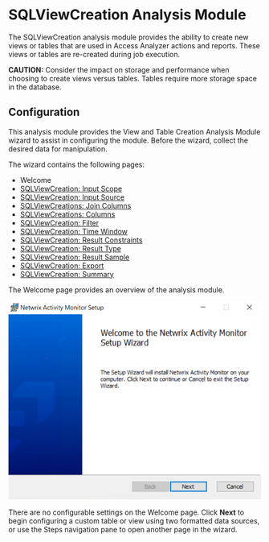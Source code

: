 # SQLViewCreation Analysis Module

The SQLViewCreation analysis module provides the ability to create new views or tables that are used in Access Analyzer actions and reports. These views or tables are re-created during job execution.

__CAUTION:__ Consider the impact on storage and performance when choosing to create views versus tables. Tables require more storage space in the database.

## Configuration

This analysis module provides the View and Table Creation Analysis Module wizard to assist in configuring the module. Before the wizard, collect the desired data for manipulation.

The wizard contains the following pages:

- Welcome
- [SQLViewCreation: Input Scope](/docs/product_docs/accessanalyzer/accessanalyzer/enterpriseauditor/admin/analysis/sqlviewcreation/inputscope.md)
- [SQLViewCreation: Input Source](/docs/product_docs/accessanalyzer/accessanalyzer/enterpriseauditor/admin/analysis/sqlviewcreation/input.md)
- [SQLViewCreations: Join Columns](/docs/product_docs/accessanalyzer/accessanalyzer/enterpriseauditor/admin/analysis/sqlviewcreation/joincolumns.md)
- [SQLViewCreations: Columns](/docs/product_docs/accessanalyzer/accessanalyzer/enterpriseauditor/admin/analysis/sqlviewcreation/columns.md)
- [SQLViewCreation: Filter](/docs/product_docs/accessanalyzer/accessanalyzer/enterpriseauditor/admin/analysis/sqlviewcreation/filter.md)
- [SQLViewCreation: Time Window](/docs/product_docs/accessanalyzer/accessanalyzer/enterpriseauditor/admin/analysis/sqlviewcreation/timewindow.md)
- [SQLViewCreation: Result Constraints](/docs/product_docs/accessanalyzer/accessanalyzer/enterpriseauditor/admin/analysis/sqlviewcreation/resultconstraints.md)
- [SQLViewCreation: Result Type](/docs/product_docs/accessanalyzer/accessanalyzer/enterpriseauditor/admin/analysis/sqlviewcreation/result.md)
- [SQLViewCreation: Result Sample](/docs/product_docs/accessanalyzer/accessanalyzer/enterpriseauditor/admin/analysis/sqlviewcreation/resultsample.md)
- [SQLViewCreation: Export](/docs/product_docs/accessanalyzer/accessanalyzer/enterpriseauditor/admin/analysis/sqlviewcreation/export.md)
- [SQLViewCreation: Summary](/docs/product_docs/accessanalyzer/accessanalyzer/enterpriseauditor/admin/analysis/sqlviewcreation/summary.md)

The Welcome page provides an overview of the analysis module.

![View and Table Creation Analysis Module wizard Welcome page](/static/img/product_docs/activitymonitor/activitymonitor/install/welcome.png)

There are no configurable settings on the Welcome page. Click __Next__ to begin configuring a custom table or view using two formatted data sources, or use the Steps navigation pane to open another page in the wizard.
